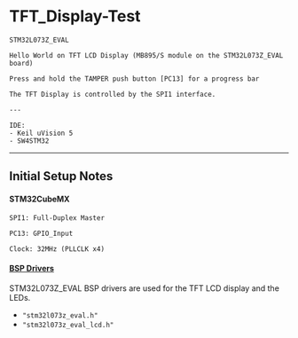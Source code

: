 # TFT_Display-Test

	STM32L073Z_EVAL

	Hello World on TFT LCD Display (MB895/S module on the STM32L073Z_EVAL board)

	Press and hold the TAMPER push button [PC13] for a progress bar

	The TFT Display is controlled by the SPI1 interface.

	---
	
	IDE:
	- Keil uVision 5
	- SW4STM32

---

## Initial Setup Notes

#### STM32CubeMX

	SPI1: Full-Duplex Master

	PC13: GPIO_Input

	Clock: 32MHz (PLLCLK x4)


#### [BSP Drivers](../../additional/setup.md)

STM32L073Z_EVAL BSP drivers are used for the TFT LCD display and the LEDs.

- `"stm32l073z_eval.h"`
- `"stm32l073z_eval_lcd.h"`
